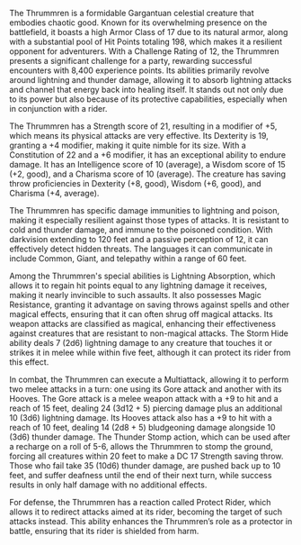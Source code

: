 The Thrummren is a formidable Gargantuan celestial creature that embodies chaotic good. Known for its overwhelming presence on the battlefield, it boasts a high Armor Class of 17 due to its natural armor, along with a substantial pool of Hit Points totaling 198, which makes it a resilient opponent for adventurers. With a Challenge Rating of 12, the Thrummren presents a significant challenge for a party, rewarding successful encounters with 8,400 experience points. Its abilities primarily revolve around lightning and thunder damage, allowing it to absorb lightning attacks and channel that energy back into healing itself. It stands out not only due to its power but also because of its protective capabilities, especially when in conjunction with a rider.

The Thrummren has a Strength score of 21, resulting in a modifier of +5, which means its physical attacks are very effective. Its Dexterity is 19, granting a +4 modifier, making it quite nimble for its size. With a Constitution of 22 and a +6 modifier, it has an exceptional ability to endure damage. It has an Intelligence score of 10 (average), a Wisdom score of 15 (+2, good), and a Charisma score of 10 (average). The creature has saving throw proficiencies in Dexterity (+8, good), Wisdom (+6, good), and Charisma (+4, average). 

The Thrummren has specific damage immunities to lightning and poison, making it especially resilient against those types of attacks. It is resistant to cold and thunder damage, and immune to the poisoned condition. With darkvision extending to 120 feet and a passive perception of 12, it can effectively detect hidden threats. The languages it can communicate in include Common, Giant, and telepathy within a range of 60 feet.

Among the Thrummren's special abilities is Lightning Absorption, which allows it to regain hit points equal to any lightning damage it receives, making it nearly invincible to such assaults. It also possesses Magic Resistance, granting it advantage on saving throws against spells and other magical effects, ensuring that it can often shrug off magical attacks. Its weapon attacks are classified as magical, enhancing their effectiveness against creatures that are resistant to non-magical attacks. The Storm Hide ability deals 7 (2d6) lightning damage to any creature that touches it or strikes it in melee while within five feet, although it can protect its rider from this effect.

In combat, the Thrummren can execute a Multiattack, allowing it to perform two melee attacks in a turn: one using its Gore attack and another with its Hooves. The Gore attack is a melee weapon attack with a +9 to hit and a reach of 15 feet, dealing 24 (3d12 + 5) piercing damage plus an additional 10 (3d6) lightning damage. Its Hooves attack also has a +9 to hit with a reach of 10 feet, dealing 14 (2d8 + 5) bludgeoning damage alongside 10 (3d6) thunder damage. The Thunder Stomp action, which can be used after a recharge on a roll of 5-6, allows the Thrummren to stomp the ground, forcing all creatures within 20 feet to make a DC 17 Strength saving throw. Those who fail take 35 (10d6) thunder damage, are pushed back up to 10 feet, and suffer deafness until the end of their next turn, while success results in only half damage with no additional effects.

For defense, the Thrummren has a reaction called Protect Rider, which allows it to redirect attacks aimed at its rider, becoming the target of such attacks instead. This ability enhances the Thrummren’s role as a protector in battle, ensuring that its rider is shielded from harm.